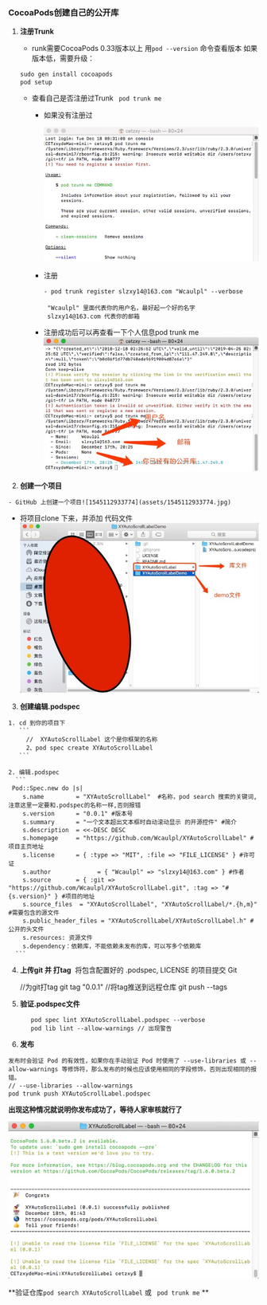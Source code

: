 ### CocoaPods创建自己的公开库

1. **注册Trunk** 

   - runk需要CocoaPods 0.33版本以上  用`pod --version` 命令查看版本
   如果版本低，需要升级：
   ```
   sudo gen install cocoapods
   pod setup
   ```
    - 查看自己是否注册过Trunk ` pod trunk me`

      - 如果没有注册过

        ![1545100579803](assets/1545100579803.jpg)

      - 注册

         ```
         - pod trunk register slzxy14@163.com "Wcaulpl" --verbose
         
          "Wcaulpl" 里面代表你的用户名，最好起一个好的名字
          slzxy14@163.com 代表你的邮箱
         ```

      - 注册成功后可以再查看一下个人信息pod trunk me
        ![1545100993485](assets/1545100993485.jpg)
  2. **创建一个项目**

    - GitHub 上创建一个项目![1545112933774](assets/1545112933774.jpg)
   - 将项目clone 下来，并添加 代码文件![1545114894849](assets/1545114894849.jpg)
  3. **创建编辑.podspec**

    1. cd 到你的项目下
       ```
         //  XYAutoScrollLabel 这个是你框架的名称
         2、pod spec create XYAutoScrollLabel
       ```

    2. 编辑.podspec
      ```
     Pod::Spec.new do |s|
        s.name         = "XYAutoScrollLabel"  #名称，pod search 搜索的关键词,注意这里一定要和.podspec的名称一样,否则报错
        s.version      = "0.0.1" #版本号
        s.summary      = "一个文本超出文本框时自动滚动显示 的开源控件" #简介
        s.description  = <<-DESC DESC
        s.homepage     = "https://github.com/Wcaulpl/XYAutoScrollLabel" #项目主页地址
        s.license      = { :type => "MIT", :file => "FILE_LICENSE" } #许可证
        s.author             = { "Wcaulpl" => "slzxy14@163.com" } #作者
        s.source       = { :git => "https://github.com/Wcaulpl/XYAutoScrollLabel.git", :tag => "#{s.version}" } #项目的地址
        s.source_files  = "XYAutoScrollLabel", "XYAutoScrollLabel/*.{h,m}" #需要包含的源文件
        s.public_header_files = "XYAutoScrollLabel/XYAutoScrollLabel.h" #公开的头文件
        s.resources: 资源文件
        s.dependency：依赖库，不能依赖未发布的库，可以写多个依赖库
      ```

4. **上传git 并 打tag**
  ​     将包含配置好的 .podspec, LICENSE 的项目提交 Git

      //为git打tag
      git tag "0.0.1" 
      //将tag推送到远程仓库
      git push --tags
 5. **验证.podspec文件**

    ```
       pod spec lint XYAutoScrollLabel.podspec --verbose
       pod lib lint --allow-warnings // 出现警告
    ```

  6. **发布**
   ```
发布时会验证 Pod 的有效性，如果你在手动验证 Pod 时使用了 --use-libraries 或 --allow-warnings 等修饰符，那么发布的时候也应该使用相同的字段修饰，否则出现相同的报错。
   // --use-libraries --allow-warnings
   pod trunk push XYAutoScrollLabel.podspec
   ```
**出现这种情况就说明你发布成功了，等待人家审核就行了**

![1545119099543](assets/1545119099543.jpg)

**验证仓库` pod search XYAutoScrollLabel ` 或 ` pod trunk me` ** 

